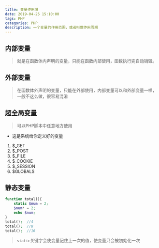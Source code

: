 ```yaml
---
title: 变量作用域
date: 2019-04-25 15:10:00
tags: PHP
categories: PHP
description: 一个变量的作用范围，或者叫做作用周期
---
```


## 内部变量
> 就是在函数体内声明的变量，只能在函数内部使用，函数执行完自动销毁。

## 外部变量
> 在函数体外声明的变量，只能在外部使用，内部变量可以和外部变量一样，一般不这么做，很容易混淆

## 超全局变量
> 可以PHP脚本中任意地方使用
- 这是系统给你定义好的变量
1. $_GET
2. $_POST
3. $_FILE
4. $_COOKIE
5. $_SESSION
6. $GLOBALS

## 静态变量
```php
function total(){
	static $num = 2;
	$num* = 2;
	echo $num;
}
total();  //4
total();  //8
total();  //16
```
> `static`关键字会使变量记住上一次的值，使变量只会被初始化一次